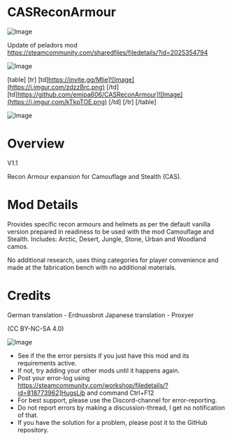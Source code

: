 # CASReconArmour

![Image](https://i.imgur.com/WAEzk68.png)

Update of peladors mod
https://steamcommunity.com/sharedfiles/filedetails/?id=2025354794

![Image](https://i.imgur.com/7Gzt3Rg.png)


[table]
	[tr]
		[td]https://invite.gg/Mlie]![Image](https://i.imgur.com/zdzzBrc.png)
[/td]
		[td]https://github.com/emipa606/CASReconArmour]![Image](https://i.imgur.com/kTkpTOE.png)
[/td]
	[/tr]
[/table]
	
![Image](https://i.imgur.com/NOW7jU1.png)


# Overview
 V1.1

Recon Armour expansion for Camouflage and Stealth (CAS).


# Mod Details


Provides specific recon armours and helmets as per the default vanilla version prepared in readiness to be used with the mod Camouflage and Stealth. Includes: Arctic, Desert, Jungle, Stone, Urban and Woodland camos.

No additional research, uses thing categories for player convenience and made at the fabrication bench with no additional materials.

# Credits


German translation - Erdnussbrot
Japanese translation - Proxyer

(CC BY-NC-SA 4.0)


![Image](https://i.imgur.com/Rs6T6cr.png)



-  See if the the error persists if you just have this mod and its requirements active.
-  If not, try adding your other mods until it happens again.
-  Post your error-log using https://steamcommunity.com/workshop/filedetails/?id=818773962]HugsLib and command Ctrl+F12
-  For best support, please use the Discord-channel for error-reporting.
-  Do not report errors by making a discussion-thread, I get no notification of that.
-  If you have the solution for a problem, please post it to the GitHub repository.



